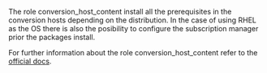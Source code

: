 The role conversion_host_content
install all the prerequisites in the conversion
hosts depending on the distribution.
In the case of using RHEL as the OS there is also
the posibility to configure the subscription
manager prior the packages install.

For further information about the role conversion_host_content refer to the
[official docs](https://os-migrate.github.io/os-migrate/roles/role-conversion_host_content.html).
